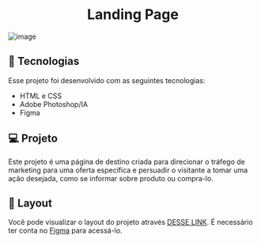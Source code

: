 <h1 align="center"> Landing Page</h1>

![image](https://user-images.githubusercontent.com/100106600/226462050-eb416200-48c1-4081-b6be-874f4541c98a.jpg)

## 🚀 Tecnologias

Esse projeto foi desenvolvido com as seguintes tecnologias:

- HTML e CSS
- Adobe Photoshop/IA
- Figma

## 💻 Projeto
Este projeto é uma página de destino criada para direcionar o tráfego de marketing para uma oferta específica e persuadir o visitante a tomar uma ação desejada, como se informar sobre produto ou compra-lo.

## 🔖 Layout

Você pode visualizar o layout do projeto através [DESSE LINK](https://www.figma.com/file/ciOle17aRvfaTXKV540Onw/Untitled?node-id=0-1&t=Hidbx7mszO0Hbknh-0). É necessário ter conta no [Figma](https://figma.com) para acessá-lo.
